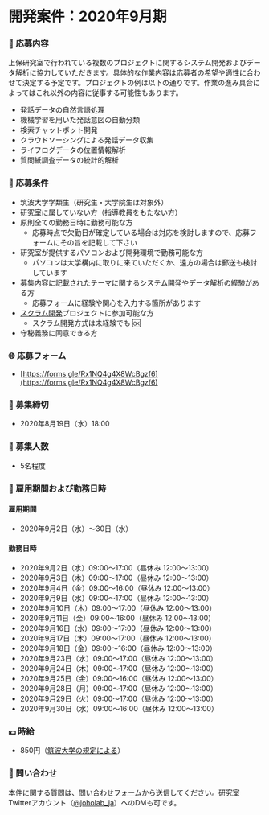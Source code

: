 # 開発案件：2020年9月期

### 🔖 応募内容

上保研究室で行われている複数のプロジェクトに関するシステム開発およびデータ解析に協力していただきます。具体的な作業内容は応募者の希望や適性に合わせて決定する予定です。プロジェクトの例は以下の通りです。作業の進み具合によってはこれ以外の内容に従事する可能性もあります。

* 発話データの自然言語処理
* 機械学習を用いた発話意図の自動分類
* 検索チャットボット開発
* クラウドソーシングによる発話データ収集
* ライフログデータの位置情報解析
* 質問紙調査データの統計的解析

### 🎯 応募条件

* 筑波大学学類生（研究生・大学院生は対象外）
* 研究室に属していない方（指導教員をもたない方）
* 原則全ての勤務日時に勤務可能な方
  * 応募時点で欠勤日が確定している場合は対応を検討しますので、応募フォームにその旨を記載して下さい
* 研究室が提供するパソコンおよび開発環境で勤務可能な方
  * パソコンは大学構内に取りに来ていただくか、遠方の場合は郵送も検討しています
* 募集内容に記載されたテーマに関するシステム開発やデータ解析の経験がある方
  * 応募フォームに経験や関心を入力する箇所があります
* [スクラム開発](https://ja.wikipedia.org/wiki/%E3%82%B9%E3%82%AF%E3%83%A9%E3%83%A0_%28%E3%82%BD%E3%83%95%E3%83%88%E3%82%A6%E3%82%A7%E3%82%A2%E9%96%8B%E7%99%BA%29)プロジェクトに参加可能な方
  * スクラム開発方式は未経験でも 🆗 
* 守秘義務に同意できる方

### 🌐 応募フォーム

* [https://forms.gle/Rx1NQ4g4X8WcBgzf6](https://forms.gle/Rx1NQ4g4X8WcBgzf6)

### 📆 募集締切

* 2020年8月19日（水）18:00

### 🔢 募集人数

* 5名程度

### 📆 雇用期間および勤務日時

#### 雇用期間

* 2020年9月2日（水）～30日（水）

#### 勤務日時

* 2020年9月2日（水）09:00～17:00（昼休み 12:00～13:00）
* 2020年9月3日（木）09:00～17:00（昼休み 12:00～13:00）
* 2020年9月4日（金）09:00～16:00（昼休み 12:00～13:00）
* 2020年9月9日（水）09:00～17:00（昼休み 12:00～13:00）
* 2020年9月10日（木）09:00～17:00（昼休み 12:00～13:00）
* 2020年9月11日（金）09:00～16:00（昼休み 12:00～13:00）
* 2020年9月16日（水）09:00～17:00（昼休み 12:00～13:00）
* 2020年9月17日（木）09:00～17:00（昼休み 12:00～13:00）
* 2020年9月18日（金）09:00～16:00（昼休み 12:00～13:00）
* 2020年9月23日（水）09:00～17:00（昼休み 12:00～13:00）
* 2020年9月24日（木）09:00～17:00（昼休み 12:00～13:00）
* 2020年9月25日（金）09:00～16:00（昼休み 12:00～13:00）
* 2020年9月28日（月）09:00～17:00（昼休み 12:00～13:00）
* 2020年9月29日（火）09:00～17:00（昼休み 12:00～13:00）
* 2020年9月30日（水）09:00～16:00（昼休み 12:00～13:00）

### 💴 時給

* 850円（[筑波大学の規定による](https://ut-jinzai-bank.tsukuba.ac.jp/employment/)）

### 🤔 問い合わせ

本件に関する質問は、[問い合わせフォーム](https://docs.google.com/forms/d/e/1FAIpQLSfP1uvgCakWdX89eMo-Bi4ZapCULwVt2DB8VrrNPCGuelUTng/viewform)から送信してください。研究室Twitterアカウント（[@joholab\_ja](https://twitter.com/joholab_ja/)）へのDMも可です。



